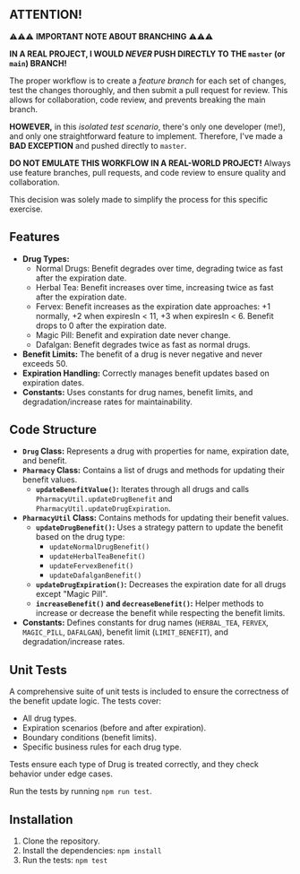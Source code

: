 ## ATTENTION!

⚠️⚠️⚠️ **IMPORTANT NOTE ABOUT BRANCHING** ⚠️⚠️⚠️

**IN A REAL PROJECT, I WOULD *NEVER* PUSH DIRECTLY TO THE `master` (or `main`) BRANCH!**

The proper workflow is to create a *feature branch* for each set of changes, test the changes thoroughly, and then submit a pull request for review.  This allows for collaboration, code review, and prevents breaking the main branch.

**HOWEVER,** in this *isolated test scenario*, there's only one developer (me!), and only one straightforward feature to implement.  Therefore, I've made a **BAD EXCEPTION** and pushed directly to `master`.

**DO NOT EMULATE THIS WORKFLOW IN A REAL-WORLD PROJECT!**  Always use feature branches, pull requests, and code review to ensure quality and collaboration.

This decision was solely made to simplify the process for this specific exercise.


## Features

*   **Drug Types:**
    *   Normal Drugs: Benefit degrades over time, degrading twice as fast after the expiration date.
    *   Herbal Tea: Benefit increases over time, increasing twice as fast after the expiration date.
    *   Fervex: Benefit increases as the expiration date approaches: +1 normally, +2 when expiresIn < 11, +3 when expiresIn < 6. Benefit drops to 0 after the expiration date.
    *   Magic Pill: Benefit and expiration date never change.
    *   Dafalgan: Benefit degrades twice as fast as normal drugs.
*   **Benefit Limits:** The benefit of a drug is never negative and never exceeds 50.
*   **Expiration Handling:** Correctly manages benefit updates based on expiration dates.
*   **Constants:** Uses constants for drug names, benefit limits, and degradation/increase rates for maintainability.

## Code Structure

*   **`Drug` Class:** Represents a drug with properties for name, expiration date, and benefit.
*   **`Pharmacy` Class:** Contains a list of drugs and methods for updating their benefit values.
    *   **`updateBenefitValue()`:** Iterates through all drugs and calls `PharmacyUtil.updateDrugBenefit` and `PharmacyUtil.updateDrugExpiration`.
*   **`PharmacyUtil` Class:** Contains methods for updating their benefit values.
    *   **`updateDrugBenefit()`:** Uses a strategy pattern to update the benefit based on the drug type:
        *   `updateNormalDrugBenefit()`
        *   `updateHerbalTeaBenefit()`
        *   `updateFervexBenefit()`
        *   `updateDafalganBenefit()`
    *   **`updateDrugExpiration()`:** Decreases the expiration date for all drugs except "Magic Pill".
    *   **`increaseBenefit()` and `decreaseBenefit()`:** Helper methods to increase or decrease the benefit while respecting the benefit limits.
*   **Constants:** Defines constants for drug names (`HERBAL_TEA`, `FERVEX`, `MAGIC_PILL`, `DAFALGAN`), benefit limit (`LIMIT_BENEFIT`), and degradation/increase rates.

## Unit Tests

A comprehensive suite of unit tests is included to ensure the correctness of the benefit update logic.  The tests cover:

*   All drug types.
*   Expiration scenarios (before and after expiration).
*   Boundary conditions (benefit limits).
*   Specific business rules for each drug type.

Tests ensure each type of Drug is treated correctly, and they check behavior under edge cases.

Run the tests by running `npm run test`.

## Installation

1.  Clone the repository.
2.  Install the dependencies: `npm install`
3.  Run the tests: `npm test`
